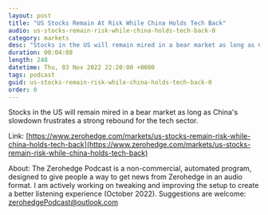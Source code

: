 ```yaml
---
layout: post
title: "US Stocks Remain At Risk While China Holds Tech Back"
audio: us-stocks-remain-risk-while-china-holds-tech-back-0
category: markets
desc: "Stocks in the US will remain mired in a bear market as long as China's slowdown frustrates a strong rebound for the tech sector."
duration: 00:04:08
length: 248
datetime: Thu, 03 Nov 2022 22:20:00 +0000
tags: podcast
guid: us-stocks-remain-risk-while-china-holds-tech-back-0
order: 0
---
```

Stocks in the US will remain mired in a bear market as long as China's slowdown frustrates a strong rebound for the tech sector.

Link: [https://www.zerohedge.com/markets/us-stocks-remain-risk-while-china-holds-tech-back](https://www.zerohedge.com/markets/us-stocks-remain-risk-while-china-holds-tech-back)

About: The Zerohedge Podcast is a non-commercial, automated program, designed to give people a way to get news from Zerohedge in an audio format.  I am actively working on tweaking and improving the setup to create a better listening experience (October 2022).  Suggestions are welcome: [zerohedgePodcast@outlook.com](mailto:zerohedgePodcast@outlook.com)